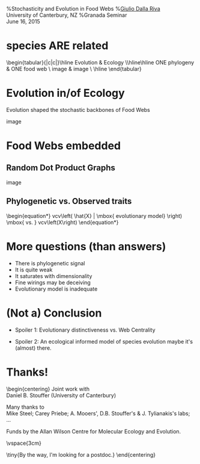 %Stochasticity and Evolution in Food Webs
%[Giulio Dalla Riva](http://gvdr.github.io) \
 University of Canterbury, NZ
%Granada Seminar <br/> June 16, 2015


# species ARE related
\begin{tabular}{|c|c|}\hline
Evolution & Ecology \\\hline\hline
ONE phylogeny & ONE food web \\
image & image \\ \hline
\end{tabular}

# Evolution in/of Ecology

Evolution shaped the stochastic backbones of Food Webs

image

# Food Webs embedded

## Random Dot Product Graphs

image

## Phylogenetic vs. Observed traits

\begin{equation*}
vcv\left( \hat{X} | \mbox{ evolutionary model} \right) \mbox{ vs. } vcv\left(X\right)
\end{equation*}

# More questions (than answers)

* There is phylogenetic signal
* It is quite weak
* It saturates with dimensionality
* Fine wirings may be deceiving
* Evolutionary model is inadequate

# (Not a) Conclusion

* Spoiler 1: Evolutionary distinctiveness vs. Web Centrality

* Spoiler 2: An ecological informed model of species evolution maybe it's (almost) there.

# Thanks!
\begin{centering}
Joint work with  
Daniel B. Stouffer (University of Canterbury)

Many thanks to  
Mike Steel; Carey Priebe; A. Mooers', D.B. Stouffer's \& J. Tylianakis's labs; ...

Funds by the Allan Wilson Centre for Molecular Ecology and Evolution.

\vspace{3cm}

\tiny{By the way, I'm looking for a postdoc.}
\end{centering}
